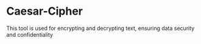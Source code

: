 # Caesar-Cipher
This tool is used for encrypting and decrypting text, ensuring data security and confidentiality
